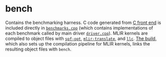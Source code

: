 # bench

Contains the benchmarking harness. C code generated from [C front
end](https://github.com/BoiseState-AdaptLab/IEGenLib) is included directly in
[`benchmarks.cpp`](https://github.com/BoiseState-AdaptLab/spf-dialect/blob/main/bench/benchmarks.cpp)
(which contains implementations of each benchmark called by main driver
[`driver.cpp`](https://github.com/BoiseState-AdaptLab/spf-dialect/blob/main/bench/driver.cpp)).
MLIR kernels are compiled to object files with
[`spf-opt`](https://github.com/BoiseState-AdaptLab/spf-dialect/tree/main/spf-opt),
[`mlir-translate`](https://github.com/llvm/llvm-project/tree/main/mlir/tools/mlir-translate),
and [`llc`](https://llvm.org/docs/CommandGuide/llc.html). [The
build](https://github.com/BoiseState-AdaptLab/spf-dialect/blob/main/bench/CMakeLists.txt),
which also sets up the compilation pipeline for MLIR kernels, links the
resulting object files with `bench`.